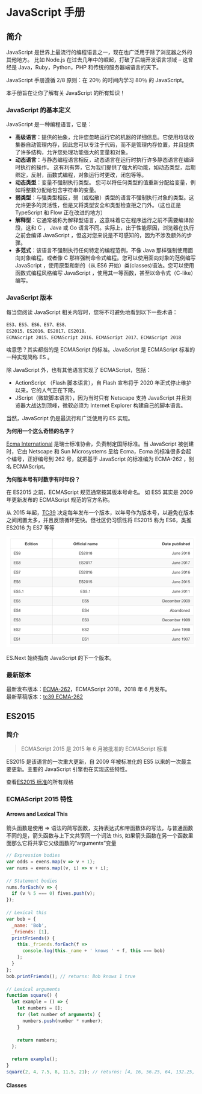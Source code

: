 # JavaScript 手册

## 简介

JavaScript 是世界上最流行的编程语言之一，现在也广泛用于除了浏览器之外的其他地方。 比如 Node.js 在过去几年中的崛起，打破了后端开发语言领域 – 这曾经是 Java，Ruby，Python，PHP 和传统的服务器端语言的天下。

JavaScript 手册遵循 2/8 原则：在 20％ 的时间内学习 80％ 的 JavaScript。

本手册旨在让你了解有关 JavaScript 的所有知识！

### JavaScript 的基本定义

JavaScript 是一种编程语言，它是：

- **高级语言**：提供的抽象，允许您忽略运行它的机器的详细信息。它使用垃圾收集器自动管理内存，因此您可以专注于代码，而不是管理内存位置，并且提供了许多结构，允许您处理功能强大的变量和对象。
- **动态语言**：与静态编程语言相反，动态语言在运行时执行许多静态语言在编译时执行的操作。 这有利有弊，它为我们提供了强大的功能，如动态类型，后期绑定，反射，函数式编程，对象运行时更改，闭包等等。
- **动态类型**：变量不强制执行类型。 您可以将任何类型的值重新分配给变量，例如将整数分配给包含字符串的变量。
- **弱类型**：与强类型相反，弱（或松散）类型的语言不强制执行对象的类型。这允许更多的灵活性，但是又将类型安全和类型检查拒之门外。（这也正是 TypeScript 和 Flow 正在改进的地方）
- **解释型**：它通常被称为解释型语言，这意味着它在程序运行之前不需要编译阶段，这和 C ， Java 或 Go 语言不同。实际上，出于性能原因，浏览器在执行之前会编译 JavaScript ，但这对您来说是不可感知的，因为不涉及额外的步骤。
- **多范式**：该语言不强制执行任何特定的编程范例，不像 Java 那样强制使用面向对象编程，或者像 C 那样强制命令式编程。您可以使用面向对象的范例编写 JavaScript ，使用原型和新的（从 ES6 开始）类(classes)语法。您可以使用函数式编程风格编写 JavaScript ，使用其一等函数，甚至以命令式（C-like）编写。

### JavaScript 版本

每当您阅读 JavaScript 相关内容时，您将不可避免地看到以下一些术语：

```
ES3、ES5、ES6、ES7、ES8、
ES2015、ES2016、ES2017、ES2018、
ECMAScript 2015、ECMAScript 2016、ECMAScript 2017、ECMAScript 2018
```

啥意思？其实都指的是 ECMAScript 的标准。JavaScript 是 ECMAScript 标准的一种实现简称 ES 。

除 JavaScript 外，也有其他语言实现了 ECMAScript，包括：

- ActionScript （Flash 脚本语言），自 Flash 宣布将于 2020 年正式停止维护以来，它的人气正在下降。
- JScript（微软脚本语言），因为当时只有 Netscape 支持 JavaScript 并且浏览器大战达到顶峰，微软必须为 Internet Explorer 构建自己的脚本语言。

当然，JavaScript 仍是最流行和广泛使用的 ES 实现。

**为何用一个这么奇怪的名字？**

[Ecma International](/standard-specification/standard-organization/ecma) 是瑞士标准协会，负责制定国际标准。当 JavaScript 被创建时，它由 Netscape 和 Sun Microsystems 呈给 Ecma，Ecma 的标准很多会起个编号，正好编号到 262 号，就把基于 JavaScript 的标准编为 ECMA-262 ，别名 ECMAScript。

**为何版本号有时数字有时年份？**

在 ES2015 之前，ECMAScript 规范通常按其版本号命名。 如 ES5 其实是 2009 年更新发布的 ECMAScript 规范的官方名称。

从 2015 年起，[TC39](/standard-specification/standard-organization/tc39) 决定每年发布一个版本，以年号作为版本号，以避免在版本之间闲置太多，并且反馈循环更快。但社区仍习惯性将 ES2015 称为 ES6，类推 ES2016 为 ES7 等等

![](img/esversion.png)

ES.Next 始终指向 JavaScript 的下一个版本。

### 最新版本

最新发布版本：[ECMA-262](http://www.ecma-international.org/ecma-262/)，ECMAScript 2018，2018 年 6 月发布。\
最新草稿版本：[tc39 ECMA-262](https://tc39.github.io/ecma262/)

## ES2015

### 简介

> ECMAScript 2015 是 2015 年 6 月被批准的 ECMAScript 标准

ES2015 是该语言的一次重大更新，自 2009 年被标准化的 ES5 以来的一次最主要更新。主要的 JavaScript 引擎也在实现这些特性。

查看[ES2015 标准](http://www.ecma-international.org/ecma-262/6.0/index.html)的所有规格

### ECMAScript 2015 特性

#### Arrows and Lexical This

箭头函数是使用 => 语法的简写函数，支持表达式和带函数体的写法，与普通函数不同的是，箭头函数与上下文共享同一个词法 this, 如果箭头函数在另一个函数里面那么它将共享它父级函数的“arguments”变量

```js
// Expression bodies
var odds = evens.map(v => v + 1);
var nums = evens.map((v, i) => v + i);

// Statement bodies
nums.forEach(v => {
  if (v % 5 === 0) fives.push(v);
});

// Lexical this
var bob = {
  _name: 'Bob',
  _friends: [1],
  printFriends() {
    this._friends.forEach(f =>
      console.log(this._name + ' knows ' + f, this === bob)
    );
  }
};
bob.printFriends(); // returns: Bob knows 1 true

// Lexical arguments
function square() {
  let example = () => {
    let numbers = [];
    for (let number of arguments) {
      numbers.push(number * number);
    }

    return numbers;
  };

  return example();
}
square(2, 4, 7.5, 8, 11.5, 21); // returns: [4, 16, 56.25, 64, 132.25, 441]
```

#### Classes
